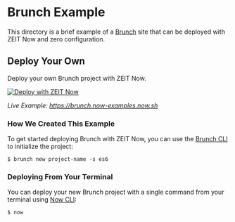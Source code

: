 # Brunch Example

This directory is a brief example of a [Brunch](https://brunch.io/) site that can be deployed with ZEIT Now and zero configuration.

## Deploy Your Own

Deploy your own Brunch project with ZEIT Now.

[![Deploy with ZEIT Now](https://zeit.co/button)](https://zeit.co/new/project?template=https://github.com/zeit/now/tree/master/examples/brunch)

_Live Example: https://brunch.now-examples.now.sh_

### How We Created This Example

To get started deploying Brunch with ZEIT Now, you can use the [Brunch CLI](https://brunch.io/docs/commands) to initialize the project:

```shell
$ brunch new project-name -s es6
```

### Deploying From Your Terminal

You can deploy your new Brunch project with a single command from your terminal using [Now CLI](https://zeit.co/download):

```shell
$ now
```
